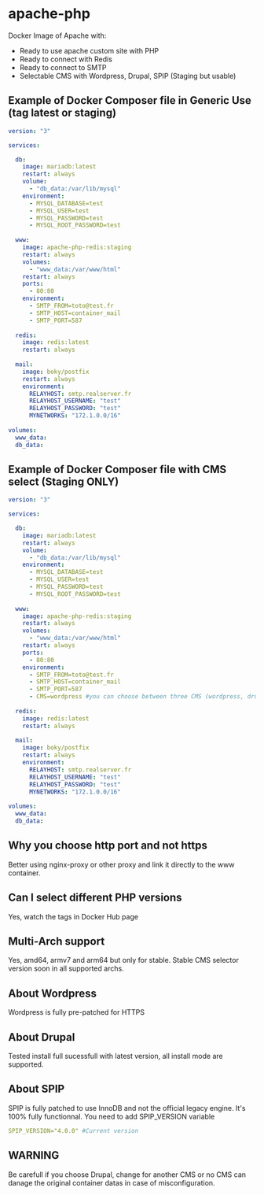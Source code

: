 # apache-php

Docker Image of Apache with:
  * Ready to use apache custom site with PHP
  * Ready to connect with Redis
  * Ready to connect to SMTP
  * Selectable CMS with Wordpress, Drupal, SPIP (Staging but usable)

## Example of Docker Composer file in Generic Use (tag latest or staging)
```yaml
version: "3"

services:

  db:
    image: mariadb:latest
    restart: always
    volume:
      - "db_data:/var/lib/mysql"
    environment:
      - MYSQL_DATABASE=test
      - MYSQL_USER=test
      - MYSQL_PASSWORD=test
      - MYSQL_ROOT_PASSWORD=test
  
  www:
    image: apache-php-redis:staging
    restart: always
    volumes:
      - "www_data:/var/www/html"
    restart: always
    ports:
      - 80:80
    environment:
      - SMTP_FROM=toto@test.fr
      - SMTP_HOST=container_mail
      - SMTP_PORT=587
  
  redis:
    image: redis:latest
    restart: always
  
  mail:
    image: boky/postfix
    restart: always
    environment:
      RELAYHOST: smtp.realserver.fr
      RELAYHOST_USERNAME: "test"
      RELAYHOST_PASSWORD: "test"
      MYNETWORKS: "172.1.0.0/16"
      
volumes:
  www_data:
  db_data:
```

## Example of Docker Composer file with CMS select (Staging ONLY)
```yaml
version: "3"

services:

  db:
    image: mariadb:latest
    restart: always
    volume:
      - "db_data:/var/lib/mysql"
    environment:
      - MYSQL_DATABASE=test
      - MYSQL_USER=test
      - MYSQL_PASSWORD=test
      - MYSQL_ROOT_PASSWORD=test
  
  www:
    image: apache-php-redis:staging
    restart: always
    volumes:
      - "www_data:/var/www/html"
    restart: always
    ports:
      - 80:80
    environment:
      - SMTP_FROM=toto@test.fr
      - SMTP_HOST=container_mail
      - SMTP_PORT=587
      - CMS=wordpress #you can choose between three CMS (wordpress, drupal or SPIP)
  
  redis:
    image: redis:latest
    restart: always
  
  mail:
    image: boky/postfix
    restart: always
    environment:
      RELAYHOST: smtp.realserver.fr
      RELAYHOST_USERNAME: "test"
      RELAYHOST_PASSWORD: "test"
      MYNETWORKS: "172.1.0.0/16"
      
volumes:
  www_data:
  db_data:
```

## Why you choose http port and not https
Better using nginx-proxy or other proxy and link it directly to the www container.

## Can I select different PHP versions
Yes, watch the tags in Docker Hub page

## Multi-Arch support
Yes, amd64, armv7 and arm64 but only for stable. Stable CMS selector version soon in all supported archs.

## About Wordpress
Wordpress is fully pre-patched for HTTPS

## About Drupal
Tested install full sucessfull with latest version, all install mode are supported.

## About SPIP
SPIP is fully patched to use InnoDB and not the official legacy engine. It's 100% fully functionnal.
You need to add SPIP_VERSION variable
```yaml
SPIP_VERSION="4.0.0" #Current version
```
## WARNING
Be carefull if you choose Drupal, change for another CMS or no CMS can danage the original container datas in case of misconfiguration.
